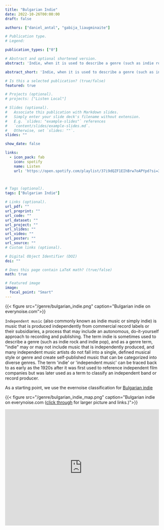 ```yaml
---
title: "Bulgarian Indie"
date: 2022-10-26T00:00:00
draft: false

authors: ["daniel_antal", "gabija_liaugminaite"]

# Publication type.
# Legend:

publication_types: ["0"]

# Abstract and optional shortened version.
abstract: 'Indie, when it is used to describe a genre (such as indie rock and indie pop) refer to music inspired by music produced by independent labels who serve niche audiences.'

abstract_short: 'Indie, when it is used to describe a genre (such as indie rock and indie pop) refer to music inspired by music produced by independent labels who serve niche audiences.'

# Is this a selected publication? (true/false)
featured: true

# Projects (optional).
# projects: ["Listen Local"]

# Slides (optional).
#   Associate this publication with Markdown slides.
#   Simply enter your slide deck's filename without extension.
#   E.g. `slides: "example-slides"` references 
#   `content/slides/example-slides.md`.
#   Otherwise, set `slides: ""`.
slides: ""

show_date: false

links:
  - icon_pack: fab
    icon: spotify
    name: Listen
    url: 'https://open.spotify.com/playlist/37i9dQZF1EIhBrw7oAPYpd?si=3c507357e3cf45e2'


    
# Tags (optional).
tags: ["Bulgarian Indie"]

# Links (optional).
url_pdf: ""
url_preprint: ""
url_code: ""
url_dataset: ""
url_project: ""
url_slides: ""
url_video: ""
url_poster: ""
url_source: ""
# Custom links (optional).

# Digital Object Identifier (DOI)
doi: ""

# Does this page contain LaTeX math? (true/false)
math: true

# Featured image
image:
  focal_point: "Smart"
---
```


{{< figure src="/genre/bulgarian_indie.png" caption="Bulgarian indie on everynoise.com">}}

`Independent music` (also commonly known as indie music or simply indie) is music that is produced independently from commercial record labels or their subsidiaries, a process that may include an autonomous, do-it-yourself approach to recording and publishing. The term indie is sometimes used to describe a genre (such as indie rock and indie pop), and as a genre term, "indie" may or may not include music that is independently produced, and many independent music artists do not fall into a single, defined musical style or genre and create self-published music that can be categorized into diverse genres. The term 'indie' or 'independent music' can be traced back to as early as the 1920s after it was first used to reference independent film companies but was later used as a term to classify an independent band or record producer.

As a starting point, we use the evernoise classification for [Bulgarian indie](https://everynoise.com/engenremap-bulgarianindie.html)


{{< figure src="/genre/bulgarian_indie_map.png" caption="Bulgarian indie on everynoise.com ([click through](https://everynoise.com/engenremap-bulgarianindie.html) for larger picture and links.)">}}


<iframe src="https://open.spotify.com/embed/playlist/37i9dQZF1EIhBrw7oAPYpd?utm_source=generator" width="100%" height="380" frameBorder="0" allowfullscreen="" allow="autoplay; clipboard-write; encrypted-media; fullscreen; picture-in-picture"></iframe>
